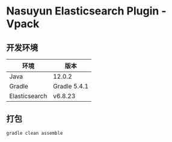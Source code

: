 # Nasuyun Elasticsearch Plugin - Vpack

## 开发环境

| 环境            | 版本           |
|---------------|--------------|
| Java          | 12.0.2       |
| Gradle        | Gradle 5.4.1 |
| Elasticsearch | v6.8.23      |

## 打包

```
gradle clean assemble
```